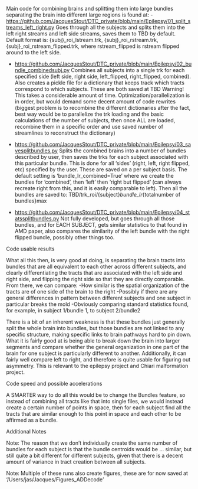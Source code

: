 Main code for combining brains and splitting them into large bundles separating the brain into different large regions is found at:
-https://github.com/JacquesStout/DTC_private/blob/main/Epilepsy/01_split_streams_left_right.py 
Goes through all the subjects and splits them into the left right streams and left side streams, saves them to TBD by default. Default format is: {subj}_roi_lstream.trk, {subj}_roi_rstream.trk, {subj}_roi_rstream_flipped.trk, where rstream_flipped is rstream flipped around to the left side.

- https://github.com/JacquesStout/DTC_private/blob/main/Epilepsy/02_bundle_combinedsubj.py 
Combines all subjects into a single trk for each specified side (left side, right side, left_flipped, right_flipped, combined). Also creates a pickle file for a dictionary that keeps track which tracts correspond to which subjects. These are both saved at TBD
Warning! This takes a considerable amount of time. Optimization/parallelization is in order, but would demand some decent amount of code rewrites (biggest problem is to recombine the different dictionaries after the fact, best way would be to parallelize the trk loading and the basic calculations of the number of subjects, then once ALL are loaded, recombine them in a specific order and use saved number of streamlines to reconstruct the dictionary)

- https://github.com/JacquesStout/DTC_private/blob/main/Epilepsy/03_savesplitbundles.py 
Splits the combined brains into a number of bundles described by user, then saves the trks for each subject associated with this particular bundle. This is done for all ‘sides’ (right, left, right flipped, etc) specified by the user. These are saved on a per subject basis. The default setting is ‘bundle_lr_combined=True’ where we create the bundles for ‘combined’, then ‘left’ then ‘right but flipped’ (can always recreate right from this, and it is easily comparable to left). Then all the bundles are saved to:
TBD/trk_roi/{subject}_bundle_lr_{totalnumber of bundles}max

- https://github.com/JacquesStout/DTC_private/blob/main/Epilepsy/04_statssplitbundles.py
Not fully developed, but goes through all those bundles, and for EACH SUBJECT, gets similar statistics to that found in AMD paper, also compares the similarity of the left bundle with the right flipped bundle, possibly other things too.

Code usable results

What all this then, is very good at doing, is separating the brain tracts into bundles that are all equivalent to each other across different subjects, and clearly differentiating the tracts that are associated with the left side and right side, and flipping the right side so that they are directly comparable.
From there, we can compare:
	-How similar is the spatial organization of the tracts are of one side of the brain to the right
	-Possibly if there are any general differences in pattern between different subjects and one subject in particular breaks the mold
	-Obviously comparing standard statistics found, for example, in subject 1/bundle 1, to subject 2/bundle2

There is a bit of an inherent weakness is that these bundles just generally split the whole brain into bundles, but those bundles are not linked to any specific structure, making specific links to brain pathways hard to pin down. 
What it is fairly good at is being able to break down the brain into larger segments and compare whether the general organization in one part of the brain for one subject is particularly different to another. 
Additionally, it can fairly well compare left to right, and therefore is quite usable for figuring out asymmetry. This is relevant to the epilepsy project and Chiari malformation project.


Code speed and possible accelerations

A SMARTER way to do all this would be to change the Bundles feature, so instead of combining all tracts like that into single files, we would instead create a certain number of points in space, then for each subject find all the tracts that are similar enough to this point in space and each other to be affirmed as a bundle.

Additional Notes 

Note: The reason that we don’t individually create the same number of bundles for each subject is that the bundle centroids would be … similar, but still quite a bit different for different subjects, given that there is a decent amount of variance in tract creation between all subjects.

Note: Multiple of these runs also create figures, these are for now saved at ‘/Users/jas/Jacques/Figures_ADDecode’
